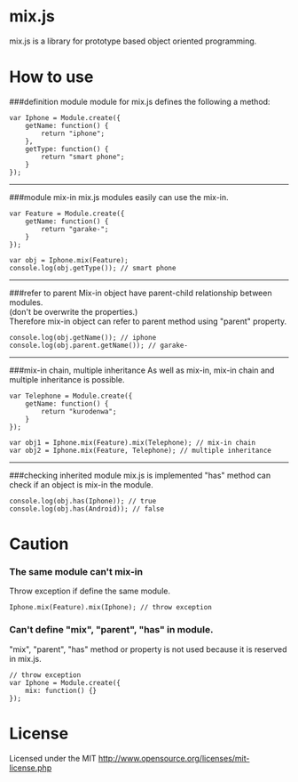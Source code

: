 # mix.js
mix.js is a library for prototype based object oriented programming.
# How to use
###definition module
module for mix.js defines the following a method:

    var Iphone = Module.create({
        getName: function() {
            return "iphone";
        },
        getType: function() {
            return "smart phone";
        }
    });

***

###module mix-in
mix.js modules easily can use the mix-in.

    var Feature = Module.create({
        getName: function() {
            return "garake-";
        }
    });

    var obj = Iphone.mix(Feature);
    console.log(obj.getType()); // smart phone

***

###refer to parent
Mix-in object have parent-child relationship between modules.  
(don't be overwrite the properties.)  
Therefore mix-in object can refer to parent method using "parent" property.

    console.log(obj.getName()); // iphone
    console.log(obj.parent.getName()); // garake-

***

###mix-in chain, multiple inheritance
As well as mix-in, mix-in chain and multiple inheritance is possible.

    var Telephone = Module.create({
        getName: function() {
            return "kurodenwa";
        }
    });

    var obj1 = Iphone.mix(Feature).mix(Telephone); // mix-in chain
    var obj2 = Iphone.mix(Feature, Telephone); // multiple inheritance

***

###checking inherited module
mix.js is implemented "has" method can check if an object is mix-in the module.

    console.log(obj.has(Iphone)); // true
    console.log(obj.has(Android)); // false

# Caution
### The same module can't mix-in
Throw exception if define the same module.

    Iphone.mix(Feature).mix(Iphone); // throw exception

### Can't define "mix", "parent", "has" in module.
"mix", "parent", "has" method or property is not used because it is reserved in mix.js.
    
    // throw exception
    var Iphone = Module.create({
        mix: function() {}
    });

# License
Licensed under the MIT
http://www.opensource.org/licenses/mit-license.php